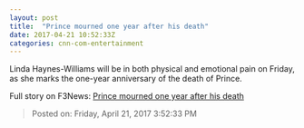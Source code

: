 ```yaml
---
layout: post
title:  "Prince mourned one year after his death"
date: 2017-04-21 10:52:33Z
categories: cnn-com-entertainment
---
```


Linda Haynes-Williams will be in both physical and emotional pain on Friday, as she marks the one-year anniversary of the death of Prince.


Full story on F3News: [Prince mourned one year after his death](http://www.f3nws.com/n/AZGVJH)

> Posted on: Friday, April 21, 2017 3:52:33 PM
